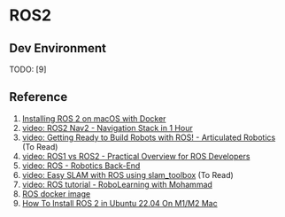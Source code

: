 # ROS2


## Dev Environment

TODO: [9]

## Reference
1. [Installing ROS 2 on macOS with Docker](https://foxglove.dev/blog/installing-ros2-on-macos-with-docker)
2. [video: ROS2 Nav2 - Navigation Stack in 1 Hour](https://www.youtube.com/watch?v=idQb2pB-h2Q)
3. [video: Getting Ready to Build Robots with ROS! - Articulated Robotics](https://www.youtube.com/playlist?list=PLunhqkrRNRhYYCaSTVP-qJnyUPkTxJnBt) (To Read)
4. [video: ROS1 vs ROS2 - Practical Overview for ROS Developers](https://www.youtube.com/watch?v=yn638LmVwlw)
5. [video: ROS - Robotics Back-End](https://www.youtube.com/playlist?list=PLLSegLrePWgIPU02-lpVtp58268VB3eCG) 
6. [video: Easy SLAM with ROS using slam_toolbox](https://www.youtube.com/watch?v=ZaiA3hWaRzE) (To Read)
7. [video: ROS tutorial - RoboLearning with Mohammad](https://www.youtube.com/playlist?list=PLDjgHhClgpyQqk6FS-xTfvankuRczxA2_)
8. [ROS docker image](https://hub.docker.com/r/osrf/ros)
9. [How To Install ROS 2 in Ubuntu 22.04 On M1/M2 Mac](https://www.theroboticsspace.com/blog/How-To-Install-ROS-2-in-Ubuntu-22-04-On-M1-Mac/)
